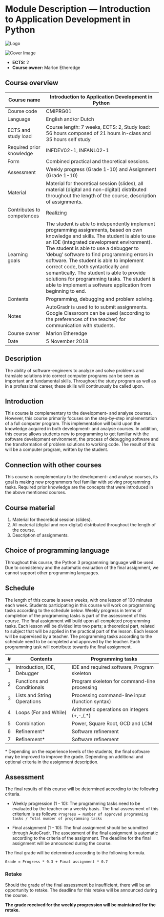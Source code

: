 Module Description — Introduction to Application Development in Python
=============================================================

![Logo](https://github.com/hogeschool/Keuzevak-IADIP/raw/master/docs/img/logo.png)

![Cover Image](https://github.com/hogeschool/Keuzevak-IADIP/raw/master/docs/img/cover.jpg)

- **ECTS:** 2
- **Course owner:** Marlon Etheredge

Course overview
---------------

| Course name                | Introduction to Application Development in Python                                                                                                                                                                                                                                                                                                                                                                                                                                                                                                   |
|----------------------------|-------------------------------------------------------------------------------------------------------------------------------------------------------------------------------------------------------------------------------------------------------------------------------------------------------------------------------------------------------------------------------------------------------------------------------------------------------------------------------------------------------------------------|
| Course code                | CMIPRG01                                                                                                                                                                                                                                                                                                                                                                                                                                                                                                                    |
| Language                   | English and/or Dutch                                                                                                                                                                                                                                                                                                                                                                                                                                                                                                    |
| ECTS and study load        | Course length: 7 weeks, ECTS: 2, Study load: 56 hours composed of 21 hours in-class and 35 hours self study                                                                                                                                                                                                                                                                                                                                                                                                             |
| Required prior knowledge   | INFDEV02-1, INFANL02-1                                                                                                                                                                                                                                                                                                                                                                                                                                                                                                  |
| Form                       | Combined practical and theoretical sessions.                                                                                                                                                                                                                                                                                                                                                                                                                                                                            |
| Assessment                 | Weekly progress (Grade 1-10) and Assignment (Grade 1-10)                                                                                                                                                                                                                                                                                                                                                                                                                                                                |
| Material                   | Material for theoretical session (slides), all material (digital and non-digital) distributed throughout the length of the course, description of assignments.                                                                                                                                                                                                                                                                                                                                                          |
| Contributes to competences | Realizing                                                                                                                                                                                                                                                                                                                                                                                                                                                                                                               |
| Learning goals             | The student is able to independently implement programming assignments, based on own knowledge and skills. The student is able to use an IDE (integrated development environment). The student is able to use a debugger to ‘debug’ software to find programming errors in software. The student is able to implement correct code, both syntactically and semantically. The student is able to provide solutions for programming tasks. The student is able to implement a software application from beginning to end. |
| Contents                   | Programming, debugging and problem solving.                                                                                                                                                                                                                                                                                                                                                                                                                                                                             |
| Notes                      | AutoGradr is used to to submit assignments. Google Classroom can be used (according to the preferences of the teacher) for communication with students.                                                                                                                                                                                                                                                                                                                                                                |
| Course owner               | Marlon Etheredge                                                                                                                                                                                                                                                                                                                                                                                                                                                                                                        |
| Date                       | 5 November 2018                                                                                                                                                                                                                                                                                                                                                                                                                                                                                                       |

Description
-----------

The ability of software-engineers to analyze and solve problems and translate
solutions into correct computer programs can be seen as important and
fundamental skills. Throughout the study program as well as in a professional
career, these skills will continuously be called upon.

Introduction
------------

This course is complementary to the development- and analyse courses. However,
this course primarily focuses on the step-by-step implementation of a full
computer program. This implementation will build upon the knowledge acquired in
both development- and analyse courses. In addition, this course allows students
new to programming to get familiar with the software development environment,
the process of debugging software and the transformation of problem solutions to
working code. The result of this will be a computer program, written by the
student.

Connection with other courses
-----------------------------

This course is complementary to the development- and analyse courses, its goal
is making new programmers feel familiar with solving programming tasks. Required
prior knowledge are the concepts that were introduced in the above mentioned
courses.

Course material
---------------

1. Material for theoretical session (slides).
2. All material (digital and non-digital) distributed throughout the length of
    the course.
3. Description of assignments.

Choice of programming language
------------------------------

Throughout this course, the Python 3 programming language will be used. Due to
consistency and the automatic evaluation of the final assignment, we cannot
support other programming languages.

Schedule
--------

The length of this course is seven weeks, with one lesson of 100 minutes each
week. Students participating in this course will work on programming tasks
according to the schedule below. Weekly progress in terms of completion of the
programming tasks is part of the assessment of this course. The final assignment
will build upon all completed programming tasks. Each lesson will be divided
into two parts; a theoretical part, related to subject that will be applied in
the practical part of the lesson. Each lesson will be supervised by a teacher.
The programming tasks according to the schedule need to be completed and
approved by the teacher. Each programming task will contribute towards the final
assignment.

| \# | Contents                    | Programming tasks                               |
|----|-----------------------------|-------------------------------------------------|
| 1  | Introduction, IDE, Debugger | IDE and required software, Program skeleton     |
| 2  | Functions and Conditionals  | Program skeleton for command-line processing    |
| 3  | Lists and String Operations | Processing command-line input (function syntax) |
| 4  | Loops (For and While)       | Arithmetic operations on integers (+,-,/,\*)    |
| 5  | Combination                 | Power, Square Root, GCD and LCM                 |
| 6  | Refinement\*                | Software refinement                             |
| 7  | Refinement\*                | Software refinement                             |

\* Depending on the experience levels of the students, the final software may be
improved to improve the grade. Depending on additional and optional criteria in
the assignment description.

Assessment
----------

The final results of this course will be determined according to the following
criteria.

-   Weekly progression (1 - 10): The programming tasks need to be evaluated by
    the teacher on a weekly basis. The final assessment of this criterium is as
    follows: `Progress = Number of approved programming tasks / Total number of
    programming tasks`

-   Final assignment (1 - 10): The final assignment should be submitted through
    AutoGradr. The assessment of the final assignment is automatic according to
    the criteria of the assignment. The deadline for the final assignment will
    be announced during the course.

The final grade will be determined according to the following formula.

`Grade = Progress * 0.3 + Final assignment * 0.7`

### Retake

Should the grade of the final assessment be insufficient, there will be an
opportunity to retake. The deadline for this retake will be announced during the
course.

__The grade received for the weekly progression will be maintained for the retake.__
